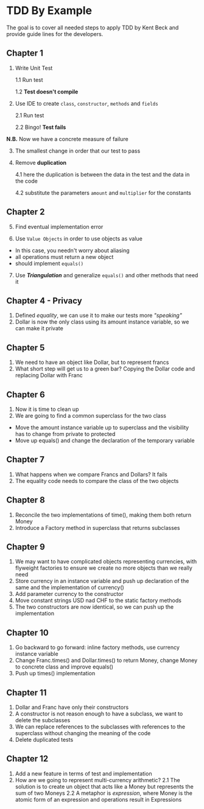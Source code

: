 # TDD By Example
The goal is to cover all needed steps to apply TDD by Kent Beck and provide guide lines for the developers.

## Chapter 1
1. Write Unit Test
   
   1.1 Run test 
   
   1.2 **Test doesn't compile**
   

2. Use IDE to create `class`, `constructor`, `methods` and `fields`

   2.1 Run test
   
   2.2 Bingo! **Test fails**

**N.B.** Now we have a concrete measure of failure 


3. The smallest change in order that our test to pass


4. Remove **duplication**
   
   4.1 here the duplication is between the data in the test and the data in the code

   4.2 substitute the parameters `amount` and `multiplier` for the constants

## Chapter 2
5. Find eventual implementation error


6. Use `Value Objects` in order to use objects as value
  - In this case, you needn't worry about aliasing
  - all operations must return a new object
  - should implement `equals()`


7. Use ***Triangulation*** and generalize `equals()` and other methods that need it 

## Chapter 4 - Privacy
1. Defined *equality*, we can use it to make our tests more *"speaking"*
2. Dollar is now the only class using its amount instance variable, so we can make it private

## Chapter 5
1. We need to have an object like Dollar, but to represent francs
2. What short step will get us to a green bar? Copying the Dollar code and replacing Dollar with Franc

## Chapter 6

1. Now it is time to clean up
2. We are going to find a common superclass for the two class
  - Move the amount instance variable up to superclass and the visibility has to change from private to protected
  - Move up equals() and change the declaration of the temporary variable

## Chapter 7

1. What happens when we compare Francs and Dollars? It fails
2. The equality code needs to compare the class of the two objects

## Chapter 8
1. Reconcile the two implementations of time(), making them both return Money
2. Introduce a Factory method in superclass that returns subclasses

## Chapter 9
1. We may want to have complicated objects representing currencies, with flyweight factories to ensure we create no more objects than we really need
2. Store currency in an instance variable and push up declaration of the same and the implementation of currency()
3. Add parameter currency to the constructor
4. Move constant strings USD nad CHF to the static factory methods
5. The two constructors are now identical, so we can push up the implementation

## Chapter 10
1. Go backward to go forward: inline factory methods, use currency instance variable
2. Change Franc.times() and Dollar.times() to return Money, change Money to concrete class and improve equals()
3. Push up times() implementation

## Chapter 11
1. Dollar and Franc have only their constructors
2. A constructor is not reason enough to have a subclass, we want to delete the subclasses
3. We can replace references to the subclasses with references to the superclass without changing the meaning of the code
4. Delete duplicated tests

## Chapter 12
1. Add a new feature in terms of test and implementation
2. How are we going to represent multi-currency arithmetic?
   2.1 The solution is to create un object that acts like a Money but represents the sum of two Moneys
   2.2 A metaphor is *expression*, where Money is the atomic form of an expression and operations result in Expressions